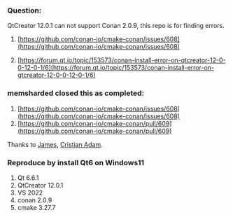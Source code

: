 ### Question:
  QtCreator 12.0.1 can not support Conan 2.0.9, this repo is for finding errors.
  
1. [https://github.com/conan-io/cmake-conan/issues/608](https://github.com/conan-io/cmake-conan/issues/608)
  
2. [https://forum.qt.io/topic/153573/conan-install-error-on-qtcreator-12-0-0-12-0-1/6](https://forum.qt.io/topic/153573/conan-install-error-on-qtcreator-12-0-0-12-0-1/6)


### memsharded closed this as completed:
1. [https://github.com/conan-io/cmake-conan/issues/608](https://github.com/conan-io/cmake-conan/issues/608)
2. [https://github.com/conan-io/cmake-conan/pull/609](https://github.com/conan-io/cmake-conan/pull/609)
   
Thanks to [James](https://github.com/memsharded), [Cristian Adam](https://github.com/cristianadam).


### Reproduce by install Qt6 on Windows11
1. Qt 6.6.1
2. QtCreator 12.0.1
3. VS 2022
4. conan 2.0.9
5. cmake 3.27.7
